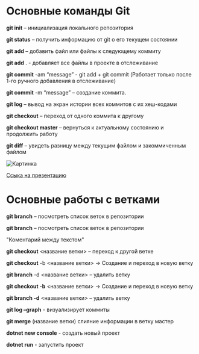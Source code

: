 # Основные команды Git

**git init** – инициализация локального репозитория

**git status** – получить информацию от git о его текущем состоянии

**git add** – добавить файл или файлы к следующему коммиту

**git add** . - добавляет все файлы в проекте в отслеживание

**git commit** -am “message” - git add + git commit (Работает только после 1-го ручного добавления в отслеживание)
	
**git commit** -m “message” – создание коммита.
	
**git log** – вывод на экран истории всех коммитов с их хеш-кодами
	
**git checkout** – переход от одного коммита к другому
	
**git checkout master** – вернуться к актуальному состоянию и продолжить работу
	
**git diff** – увидеть разницу между текущим файлом и закоммиченным файлом


![Картинка](Garfield.jpg)

[Ссыка на презентацию](https://docs.google.com/presentation/d/1ATx0NxgtYIjEPACrsB0G386NDlUUMYfGx-ubN-qKeMM/edit#slide=id.p8)




# Основные работы с ветками

**git branch** – посмотреть список веток в репозитории

**git branch** – посмотреть список веток в репозитории

"Коментарий между текстом"

**git checkout** <название ветки> – переход к другой ветке

**git checkout** -b <название ветки> -> Создание и переход в новую ветку

**git branch** -d <название ветки> – удалить ветку


**git checkout -b** <название ветки> -> Создание и переход в новую ветку

**git branch -d** <название ветки> – удалить ветку

**git log –graph** - визуализирует коммиты

**git merge** (название ветки) слияние информации в ветку мастер

**dotnet new console** - создать новый проект

**dotnet run** - запустить проект 
